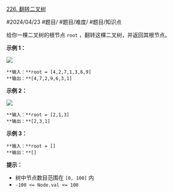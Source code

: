 [226. 翻转二叉树](https://leetcode.cn/problems/invert-binary-tree/)

#2024/04/23 #题目/ #题目/难度/ #题目/知识点

给你一棵二叉树的根节点 `root` ，翻转这棵二叉树，并返回其根节点。

**示例 1：**

![](https://assets.leetcode.com/uploads/2021/03/14/invert1-tree.jpg)
```
**输入：**root = [4,2,7,1,3,6,9]
**输出：**[4,7,2,9,6,3,1]
```

**示例 2：**

![](https://assets.leetcode.com/uploads/2021/03/14/invert2-tree.jpg)
```
**输入：**root = [2,1,3]
**输出：**[2,3,1]
```

**示例 3：**
```
**输入：**root = []
**输出：**[]
```

**提示：**

- 树中节点数目范围在 `[0, 100]` 内
- `-100 <= Node.val <= 100`